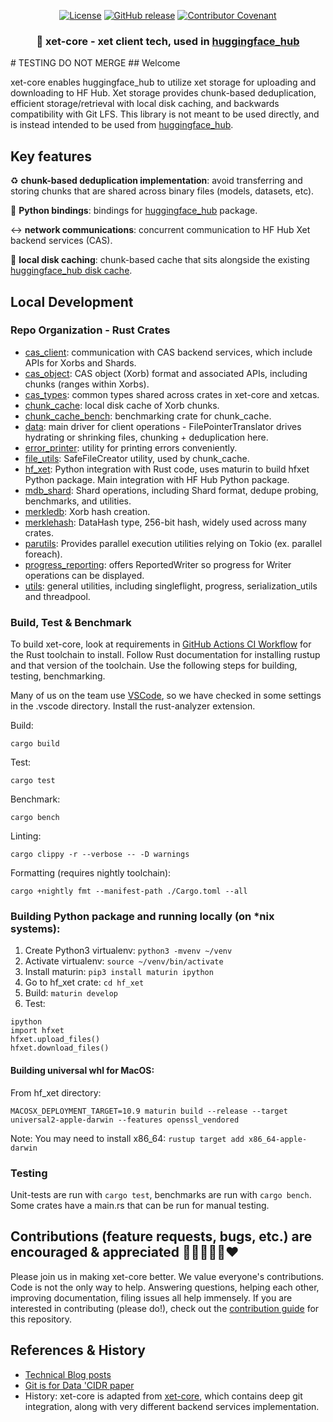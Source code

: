 <!---
Copyright 2024 The HuggingFace Team. All rights reserved.

Licensed under the Apache License, Version 2.0 (the "License");
you may not use this file except in compliance with the License.
You may obtain a copy of the License at

    http://www.apache.org/licenses/LICENSE-2.0

Unless required by applicable law or agreed to in writing, software
distributed under the License is distributed on an "AS IS" BASIS,
WITHOUT WARRANTIES OR CONDITIONS OF ANY KIND, either express or implied.
See the License for the specific language governing permissions and
limitations under the License.
-->
<p align="center">
    <a href="https://github.com/huggingface/xet-core/blob/main/LICENSE"><img alt="License" src="https://img.shields.io/github/license/huggingface/xet-core.svg?color=blue"></a>
    <a href="https://github.com/huggingface/xet-core/releases"><img alt="GitHub release" src="https://img.shields.io/github/release/huggingface/xet-core.svg"></a>
    <a href="https://github.com/huggingface/smolagents/blob/main/CODE_OF_CONDUCT.md"><img alt="Contributor Covenant" src="https://img.shields.io/badge/Contributor%20Covenant-v2.0%20adopted-ff69b4.svg"></a>
</p>

<h3 align="center">
  <p>🤗 xet-core - xet client tech, used in <a target="_blank" href="https://github.com/huggingface/huggingface_hub/">huggingface_hub</a></p>
</h3>
# TESTING DO NOT MERGE
## Welcome

xet-core enables huggingface_hub to utilize xet storage for uploading and downloading to HF Hub. Xet storage provides chunk-based deduplication, efficient storage/retrieval with local disk caching, and backwards compatibility with Git LFS. This library is not meant to be used directly, and is instead intended to be used from [huggingface_hub](https://pypi.org/project/huggingface-hub).

## Key features

♻ **chunk-based deduplication implementation**: avoid transferring and storing chunks that are shared across binary files (models, datasets, etc).

🤗 **Python bindings**: bindings for [huggingface_hub](https://github.com/huggingface/huggingface_hub/) package.

↔ **network communications**: concurrent communication to HF Hub Xet backend services (CAS).

🔖 **local disk caching**: chunk-based cache that sits alongside the existing [huggingface_hub disk cache](https://huggingface.co/docs/huggingface_hub/guides/manage-cache).

## Local Development

### Repo Organization - Rust Crates

* [cas_client](./cas_client): communication with CAS backend services, which include APIs for Xorbs and Shards.
* [cas_object](./cas_object): CAS object (Xorb) format and associated APIs, including chunks (ranges within Xorbs).
* [cas_types](./cas_types): common types shared across crates in xet-core and xetcas.
* [chunk_cache](./chunk_cache): local disk cache of Xorb chunks.
* [chunk_cache_bench](./chunk_cache_bench): benchmarking crate for chunk_cache.
* [data](./data): main driver for client operations - FilePointerTranslator drives hydrating or shrinking files, chunking + deduplication here.
* [error_printer](./error_printer): utility for printing errors conveniently.
* [file_utils](./file_utils): SafeFileCreator utility, used by chunk_cache.
* [hf_xet](./hf_xet): Python integration with Rust code, uses maturin to build hfxet Python package. Main integration with HF Hub Python package.
* [mdb_shard](./mdb_shard): Shard operations, including Shard format, dedupe probing, benchmarks, and utilities.
* [merkledb](./merkdledb): Xorb hash creation.
* [merklehash](./merklehash): DataHash type, 256-bit hash, widely used across many crates.
* [parutils](./parutils): Provides parallel execution utilities relying on Tokio (ex. parallel foreach).
* [progress_reporting](./progress_reporting): offers ReportedWriter so progress for Writer operations can be displayed.
* [utils](./utils): general utilities, including singleflight, progress, serialization_utils and threadpool.

### Build, Test & Benchmark

To build xet-core, look at requirements in [GitHub Actions CI Workflow](.github/workflows/ci.yml) for the Rust toolchain to install. Follow Rust documentation for installing rustup and that version of the toolchain. Use the following steps for building, testing, benchmarking.

Many of us on the team use [VSCode](https://code.visualstudio.com/), so we have checked in some settings in the .vscode directory. Install the rust-analyzer extension.

Build:

```
cargo build
```

Test:

```
cargo test
```

Benchmark:
```
cargo bench
```

Linting:
```
cargo clippy -r --verbose -- -D warnings
```

Formatting (requires nightly toolchain):
```
cargo +nightly fmt --manifest-path ./Cargo.toml --all
```

### Building Python package and running locally (on *nix systems):

1. Create Python3 virtualenv: `python3 -mvenv ~/venv`
2. Activate virtualenv: `source ~/venv/bin/activate`
3. Install maturin: `pip3 install maturin ipython`
4. Go to hf_xet crate: `cd hf_xet`
5. Build: `maturin develop`
6. Test: 
```
ipython
import hfxet 
hfxet.upload_files()
hfxet.download_files()
```

#### Building universal whl for MacOS:

From hf_xet directory:
```
MACOSX_DEPLOYMENT_TARGET=10.9 maturin build --release --target universal2-apple-darwin --features openssl_vendored
```

Note: You may need to install x86_64: `rustup target add x86_64-apple-darwin`

### Testing

Unit-tests are run with `cargo test`, benchmarks are run with `cargo bench`. Some crates have a main.rs that can be run for manual testing.

## Contributions (feature requests, bugs, etc.) are encouraged & appreciated 💙💚💛💜🧡❤️

Please join us in making xet-core better. We value everyone's contributions. Code is not the only way to help. Answering questions, helping each other, improving documentation, filing issues all help immensely. If you are interested in contributing (please do!), check out the [contribution guide](https://github.com/huggingface/xet-core/blob/main/CONTRIBUTING.md) for this repository.

## References & History

* [Technical Blog posts](https://xethub.com/)
* [Git is for Data 'CIDR paper](https://xethub.com/blog/git-is-for-data-published-in-cidr-2023)
* History: xet-core is adapted from [xet-core](https://github.com/xetdata/xet-core), which contains deep git integration, along with very different backend services implementation.
